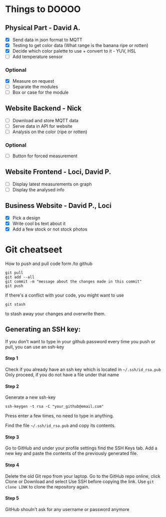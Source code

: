 Things to DOOOO 
===============

## Physical Part - David A.
 -  [x] Send data in json format to MQTT
 -  [x] Testing to get color data (What range is the banana ripe or rotten)
 -  [x] Decide which color palette to use + convert to it - YUV, HSL
 -  [ ] Add temperature sensor
 
### Optional 
 -  [x] Measure on request
 -  [ ] Separate the modules 
 -  [ ] Box or case for the module
 
## Website Backend - Nick
 -  [ ] Download and store MQTT data
 -  [ ] Serve data in API for website
 -  [ ] Analysis on the color (ripe or rotten)
 
### Optional
 -  [ ] Button for forced measurement
 
## Website Frontend - Loci, David P.
 -  [ ] Display latest measurements on graph
 -  [ ] Display the analysed info
 
## Business Website - David P., Loci
 -  [x] Pick a design
 -  [x] Write cool bs text about it
 -  [x] Add a few stock or not stock photos

# Git cheatseet
How to push and pull code form /to github

```
git pull
git add --all
git commit -m "message about the changes made in this commit"
git push
```

If there's a conflict with your code, you might want to use 
```
git stash
```
to stash away your changes and overwrite them.

## Generating an SSH key:
If you don't want to type in your github password every time you push or pull, you can use an ssh-key

#### Step 1
Check if you already have an ssh key which is located in `~/.ssh/id_rsa.pub`
Only proceed, if you do not have a file under that name

#### Step 2
Generate a new ssh-key
```
ssh-keygen -t rsa -C "your_github@email.com"
```
Press enter a few times, no need to type in anything.

Find the file `~/.ssh/id_rsa.pub` and copy its contents.

#### Step 3
Go to GitHub and under your profile settings find the SSH Keys tab.
Add a new key and paste the contents of the previously generated file.

#### Step 4
Delete the old Git repo from your laptop.
Go to the GitHub repo online, click Clone or Download and select Use SSH before copying the link.
Use `git clone LINK` to clone the repository again.

#### Step 5
GitHub shouln't ask for any username or password anymore
